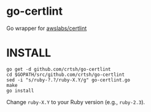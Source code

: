 # go-certlint
Go wrapper for [awslabs/certlint](https://github.com/awslabs/certlint)

# INSTALL
```
go get -d github.com/crtsh/go-certlint
cd $GOPATH/src/github.com/crtsh/go-certlint
sed -i "s/ruby-?.?/ruby-X.Y/g" go-certlint.go
make
go install
```
Change `ruby-X.Y` to your Ruby version (e.g., `ruby-2.3`).
